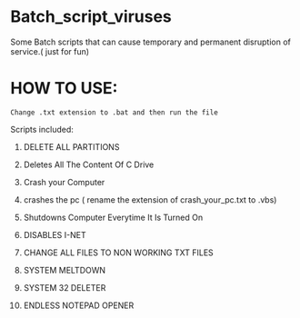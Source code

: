 # Batch_script_viruses
Some Batch scripts that can cause temporary and permanent disruption of service.( just for fun)

# HOW TO USE:

``` Change .txt extension to .bat and then run the file ```

Scripts included:

1) DELETE ALL PARTITIONS

2) Deletes All The Content Of C Drive

3) Crash your Computer 

4) crashes the pc ( rename the extension of crash_your_pc.txt to .vbs)

5) Shutdowns Computer Everytime It Is Turned On

6) DISABLES I-NET

7) CHANGE ALL FILES TO NON WORKING TXT FILES

8) SYSTEM MELTDOWN

9) SYSTEM 32 DELETER

10) ENDLESS NOTEPAD OPENER
